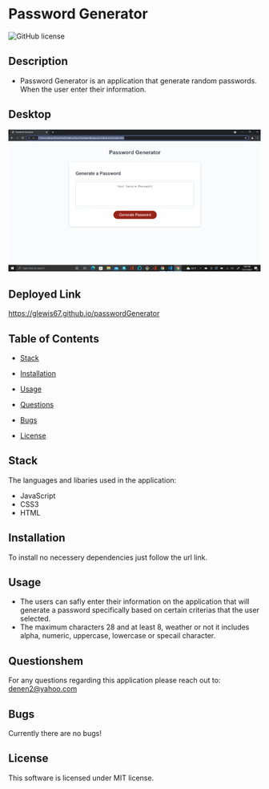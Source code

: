 # Password Generator

![GitHub license](https://img.shields.io/badge/license-MIT-blue.svg)

## Description

* Password Generator is an application that generate random passwords. When the user enter their information.

## Desktop

![Alt test](/images/pw.png)

## Deployed Link

https://glewis67.github.io/passwordGenerator

## Table of Contents

* [Stack](#stack)

* [Installation](#installation)

* [Usage](#usage)

* [Questions](#questions)

* [Bugs](#bugs)

* [License](#license)

## Stack

The languages and libaries used in the application:

- JavaScript
- CSS3
- HTML


## Installation

To install no necessery dependencies just follow the url link.

## Usage

* The users can safly enter their information on the application that will generate a password specifically based on certain criterias that the user selected. 
* The maximum characters 28 and at least 8, weather or not it includes alpha, numeric, uppercase, lowercase or specail character. 

## Questionshem

For any questions regarding this application please reach out to: denen2@yahoo.com

## Bugs

Currently there are no bugs!

## License

This software is licensed under MIT license.
